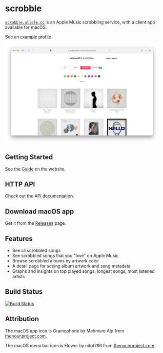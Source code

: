 # scrobble

[`scrobble.allele.cc`](https://scrobble.allele.cc) is an Apple Music scrobbling
service, with a client app available for macOS.

See an [example profile](https://scrobble.allele.cc/u/nishanth).

![Scrobbled by color: white](assets/scrobbled_color_white_2022.png)

## Getting Started

See the [Guide](https://scrobble.allele.cc/doc/guide) on the website.

## HTTP API

Check out the [API documentation](https://scrobble.allele.cc/doc/api/v1).

## Download macOS app

Get it from the [Releases](https://github.com/nishanths/scrobble/releases/latest) page.

## Features

* See all scrobbled songs
* See scrobbled songs that you "love" on Apple Music
* Browse scrobbled albums by artwork color
* A detail page for seeing album artwork and song metadata
* Graphs and insights on top played songs, longest songs, most listened artists

## Build Status

[![Build Status](https://travis-ci.org/nishanths/scrobble.svg?branch=master)](https://travis-ci.org/nishanths/scrobble)

## Attribution

The macOS app icon is Gramophone by Mahmure Alp from [thenounproject.com](https://thenounproject.com).

The macOS menu bar icon is Flower by nitut786 from [thenounproject.com](https://thenounproject.com).
